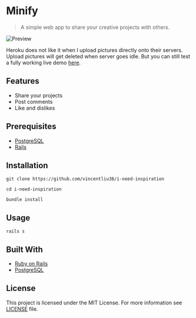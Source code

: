 # Minify
>A simple web app to share your creative projects with others.

![Preview](http://www.vincent.engineer/assets/images/inspired.gif)

Heroku does not like it when I upload pictures directly onto their servers. Upload pictures will get deleted when server goes idle. But you can still test a fully working live demo [here](https://inspired-site.herokuapp.com/).

## Features
- Share your projects
- Post comments
- Like and dislikes

## Prerequisites
- [PostgreSQL](https://www.postgresql.org/docs/10/static/tutorial-start.html)
- [Rails](http://guides.rubyonrails.org/getting_started.html)

## Installation
```git clone https://github.com/vincentliu38/i-need-inspiration```

```cd i-need-inspiration```

```bundle install```

## Usage
```rails s```

## Built With
- [Ruby on Rails](http://rubyonrails.org)
- [PostgreSQL](https://www.postgresql.org)


## License
This project is licensed under the MIT License. For more information see [LICENSE](https://github.com/vincentliu38/i-need-inspiration/blob/master/LICENSE) file.
